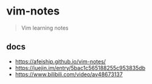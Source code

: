 # vim-notes
> Vim learning notes

## docs
- https://afeiship.github.io/vim-notes/
- https://juejin.im/entry/5bac1c565188255c953835db
- https://www.bilibili.com/video/av48673137
